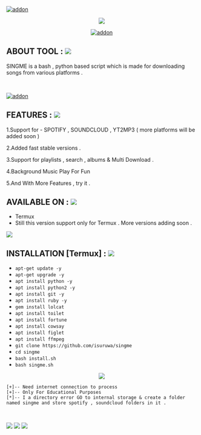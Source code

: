 <a href="https://github.com/isuruwa"><img title="addon" src="https://img.shields.io/badge/isuruwa-SINGME-brightgreen?style=for-the-badge&logo=appveyor"></a>
<br>
<p align="center">
<img src="https://img.icons8.com/nolan/256/earbud-headphones.png"/>
<p align="center">
<a href="https://github.com/singme"><img title="addon" src="https://img.shields.io/badge/isuruwa-SINGME-blueviolet?style=for-the-badge&logo=appveyor"></a>
<br>
  
 ## ABOUT TOOL : <img src="https://img.icons8.com/nolan/64/musical.png"/>
  
SINGME is a bash , python based script which is made for downloading songs from various platforms .

<br> 
  
<a href="https://github.com/isuruwa"><img title="addon" src="https://img.shields.io/badge/isuruwa-Features-ff69b4?style=for-the-badge&logo=appveyor"></a>
  
## FEATURES : <img src="https://img.icons8.com/nolan/64/musical.png"/>
  
1.Support for - SPOTIFY , SOUNDCLOUD , YT2MP3 ( more platforms will be added soon )
  
2.Added fast stable versions . 
  
3.Support for playlists , search , albums & Multi Download .
  
4.Background Music Play For Fun
  
5.And With More Features , try it . 

  
## AVAILABLE ON : <img src="https://img.icons8.com/nolan/64/musical.png"/>
  
* Termux
* Still this version support only for Termux  . More versions adding soon .
  
<img src="https://img.icons8.com/doodle/128/000000/audio-wave2--v1.png"/>
  
  
## INSTALLATION [Termux] : <img src="https://img.icons8.com/nolan/64/musical.png"/>
  
* `apt-get update -y`
* `apt-get upgrade -y`
* `apt install python -y`
* `apt install python2 -y`
* `apt install git -y`
* `apt install ruby -y`
* `gem install lolcat`
* `apt install toilet`
* `apt install fortune`
* `apt install cowsay`
* `apt install figlet`
* `apt install ffmpeg`
* `git clone https://github.com/isuruwa/singme`
* `cd singme`
* `bash install.sh`
* `bash singme.sh`

  
<p align="center">
  
<img src="https://img.icons8.com/doodle/100/000000/minor-music.png"/>
  
</p>

```
[+]-- Need internet connection to process
[+]-- Only For Educational Purposes
[*]-- I a directory error GO to internal storage & create a folder named singme and store spotify , soundcloud folders in it .
  
```
  
<br>

<img src="https://img.shields.io/badge/isuruwa-Thank%20You-brightgreen?style=social&logo=appveyor"/>

<img src="https://img.shields.io/badge/isuruwa-STAY%20SAFE-brightgreen?style=flat-square&logo=appveyor"/>

<img src="https://img.shields.io/badge/isuruwa-EXPECT%20US-red?style=for-the-badge&logo=appveyor"/>
